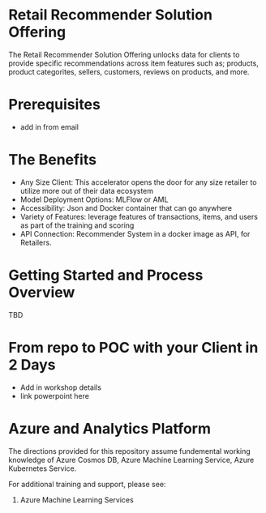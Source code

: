 # Retail Recommender Solution Offering
The Retail Recommender Solution Offering unlocks data for clients to provide specific recommendations across item features such as; products, product categorites, sellers, customers, reviews on products, and more.

# Prerequisites
* add in from email 

# The Benefits
* Any Size Client: This accelerator opens the door for any size retailer to utilize more out of their data ecosystem 
* Model Deployment Options: MLFlow or AML
* Accessibility: Json and Docker container that can go anywhere 
* Variety of Features: leverage features of transactions, items, and users as part of the training  and  scoring
* API Connection: Recommender System in a docker image as API, for Retailers. 

# Getting Started and Process Overview 
TBD

# From repo to POC with your Client in 2 Days
* Add in workshop details
* link powerpoint here

# Azure and Analytics Platform
The directions provided for this repository assume fundemental working knowledge of Azure Cosmos DB, Azure Machine Learning Service, Azure Kubernetes Service.

For additional training and support, please see:
1. Azure Machine Learning Services

